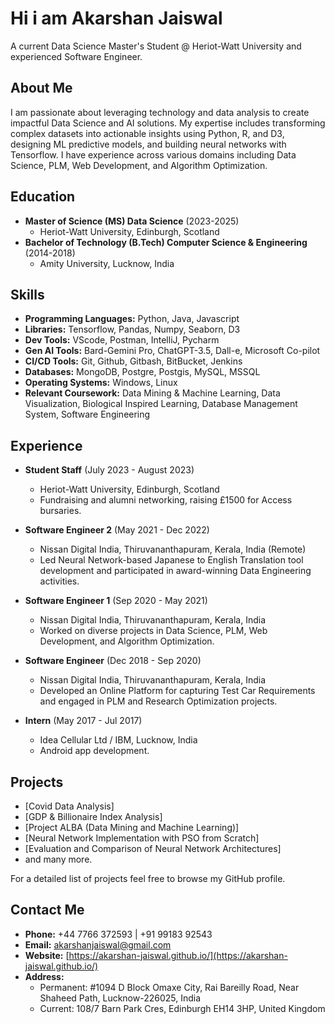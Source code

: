 # Hi i am Akarshan Jaiswal

A current Data Science Master's Student @ Heriot-Watt University and experienced Software Engineer.

## About Me

I am passionate about leveraging technology and data analysis to create impactful Data Science and AI solutions. My expertise includes transforming complex datasets into actionable insights using Python, R, and D3, designing ML predictive models, and building neural networks with Tensorflow. I have experience across various domains including Data Science, PLM, Web Development, and Algorithm Optimization.

## Education

- **Master of Science (MS) Data Science** (2023-2025)
  - Heriot-Watt University, Edinburgh, Scotland
- **Bachelor of Technology (B.Tech) Computer Science & Engineering** (2014-2018)
  - Amity University, Lucknow, India

## Skills

- **Programming Languages:** Python, Java, Javascript
- **Libraries:** Tensorflow, Pandas, Numpy, Seaborn, D3
- **Dev Tools:** VScode, Postman, IntelliJ, Pycharm
- **Gen AI Tools:** Bard-Gemini Pro, ChatGPT-3.5, Dall-e, Microsoft Co-pilot
- **CI/CD Tools:** Git, Github, Gitbash, BitBucket, Jenkins
- **Databases:** MongoDB, Postgre, Postgis, MySQL, MSSQL
- **Operating Systems:** Windows, Linux
- **Relevant Coursework:** Data Mining & Machine Learning, Data Visualization, Biological Inspired Learning, Database Management System, Software Engineering

## Experience

- **Student Staff** (July 2023 - August 2023)
  - Heriot-Watt University, Edinburgh, Scotland
  - Fundraising and alumni networking, raising £1500 for Access bursaries.

- **Software Engineer 2** (May 2021 - Dec 2022)
  - Nissan Digital India, Thiruvananthapuram, Kerala, India (Remote)
  - Led Neural Network-based Japanese to English Translation tool development and participated in award-winning Data Engineering activities.

- **Software Engineer 1** (Sep 2020 - May 2021)
  - Nissan Digital India, Thiruvananthapuram, Kerala, India
  - Worked on diverse projects in Data Science, PLM, Web Development, and Algorithm Optimization.

- **Software Engineer** (Dec 2018 - Sep 2020)
  - Nissan Digital India, Thiruvananthapuram, Kerala, India
  - Developed an Online Platform for capturing Test Car Requirements and engaged in PLM and Research Optimization projects.

- **Intern** (May 2017 - Jul 2017)
  - Idea Cellular Ltd / IBM, Lucknow, India
  - Android app development.

## Projects

- [Covid Data Analysis]
- [GDP & Billionaire Index Analysis]
- [Project ALBA (Data Mining and Machine Learning)]
- [Neural Network Implementation with PSO from Scratch]
- [Evaluation and Comparison of Neural Network Architectures]
- and many more.

For a detailed list of projects feel free to browse my GitHub profile.

## Contact Me

- **Phone:** +44 7766 372593 | +91 99183 92543
- **Email:** akarshanjaiswal@gmail.com
- **Website:** [https://akarshan-jaiswal.github.io/](https://akarshan-jaiswal.github.io/)
- **Address:** 
  - Permanent: #1094 D Block Omaxe City, Rai Bareilly Road, Near Shaheed Path, Lucknow-226025, India
  - Current: 108/7 Barn Park Cres, Edinburgh EH14 3HP, United Kingdom


<!--
**Akarshan-Jaiswal/Akarshan-Jaiswal** is a ✨ _special_ ✨ repository because its `README.md` (this file) appears on your GitHub profile.

Here are some ideas to get you started:

- 🔭 I’m currently working on ...
- 🌱 I’m currently learning ...
- 👯 I’m looking to collaborate on ...
- 🤔 I’m looking for help with ...
- 💬 Ask me about ...
- 📫 How to reach me: ...
- 😄 Pronouns: ...
- ⚡ Fun fact: ...
-->
